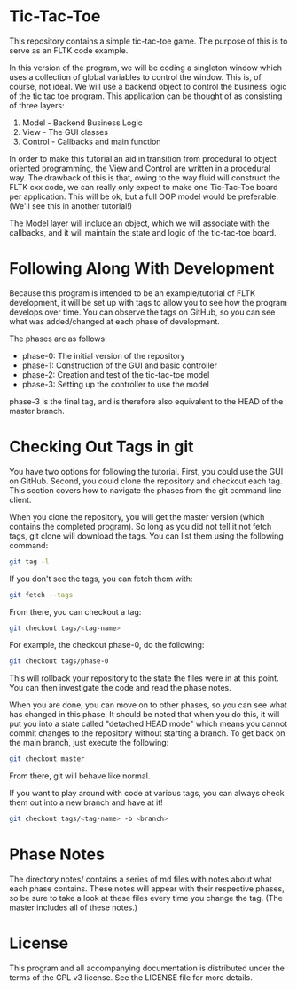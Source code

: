 Tic-Tac-Toe
===========
This repository contains a simple tic-tac-toe game.  The purpose of
this is to serve as an FLTK code example.

In this version of the program, we will be coding a singleton window
which uses a collection of global variables to control the window.
This is, of course, not ideal.  We will use a backend object to
control the business logic of the tic tac toe program. This
application can be thought of as consisting of three layers:

  1. Model - Backend Business Logic
  2. View - The GUI classes
  3. Control - Callbacks and main function

In order to make this tutorial an aid in transition from procedural to
object oriented programming, the View and Control are written in
a procedural way.  The drawback of this is that, owing to the way
fluid will construct the FLTK cxx code, we can really only expect to
make one Tic-Tac-Toe board per application.  This will be ok, but
a full OOP model would be preferable. (We'll see this in another
tutorial!)

The Model layer will include an object, which we will associate with
the callbacks, and it will maintain the state and logic of the
tic-tac-toe board.


Following Along With Development
================================
Because this program is intended to be an example/tutorial of FLTK
development, it will be set up with tags to allow you to see how the
program develops over time. You can observe the tags on GitHub, so you
can see what was added/changed at each phase of development.

The phases are as follows:

  * phase-0: The initial version of the repository
  * phase-1: Construction of the GUI and basic controller
  * phase-2: Creation and test of the tic-tac-toe model
  * phase-3: Setting up the controller to use the model 

phase-3 is the final tag, and is therefore also equivalent to the HEAD
of the master branch.


Checking Out Tags in git
========================
You have two options for following the tutorial.  First, you could use
the GUI on GitHub.  Second, you could clone the repository and
checkout each tag.  This section covers how to navigate the phases
from the git command line client.

When you clone the repository, you will get the master version (which
contains the completed program).  So long as you did not tell it not
fetch tags, git clone will download the tags.  You can list them using
the following command:

```bash
git tag -l
```

If you don't see the tags, you can fetch them with:
```bash
git fetch --tags
```

From there, you can checkout a tag:
```bash
git checkout tags/<tag-name>
```

For example, the checkout phase-0, do the following:
```bash
git checkout tags/phase-0
```
This will rollback your repository to the state the files were in at
this point.  You can then investigate the code and read the phase
notes.

When you are done, you can move on to other phases, so you can see
what has changed in this phase.  It should be noted that when you do
this, it will put you into a state called "detached HEAD mode" which
means you cannot commit changes to the repository without starting
a branch.  To get back on the main branch, just execute the following:
```bash
git checkout master
```
From there, git will behave like normal.

If you want to play around with code at various tags, you can always
check them out into a new branch and have at it!
```bash
git checkout tags/<tag-name> -b <branch>
```


Phase Notes
===========
The directory notes/ contains a series of md files with notes about
what each phase contains.  These notes will appear with their
respective phases, so be sure to take a look at these files every time
you change the tag.  (The master includes all of these notes.)

License 
=======
This program and all accompanying documentation is distributed under
the terms of the GPL v3 license.  See the LICENSE file for more
details.
